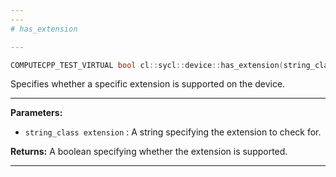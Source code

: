 ```yaml
---
---
# has_extension

---
```


```cpp
COMPUTECPP_TEST_VIRTUAL bool cl::sycl::device::has_extension(string_class extension) const
```


Specifies whether a specific extension is supported on the device. 


---
**Parameters:**

 - `string_class extension`
: A string specifying the extension to check for. 

**Returns:** A boolean specifying whether the extension is supported. 

---
